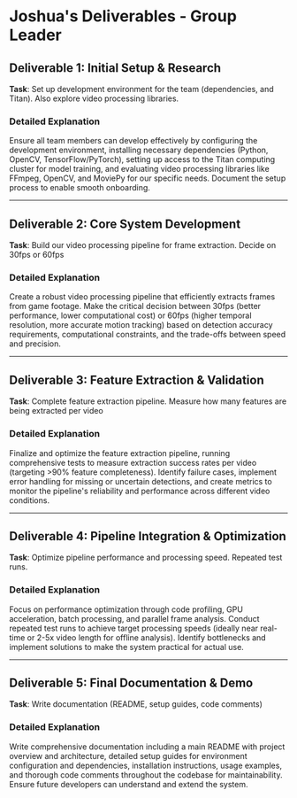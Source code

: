 # Joshua's Deliverables - Group Leader

## Deliverable 1: Initial Setup & Research
**Task**: Set up development environment for the team (dependencies, and Titan). Also explore video processing libraries.

### Detailed Explanation
Ensure all team members can develop effectively by configuring the development environment, installing necessary dependencies (Python, OpenCV, TensorFlow/PyTorch), setting up access to the Titan computing cluster for model training, and evaluating video processing libraries like FFmpeg, OpenCV, and MoviePy for our specific needs. Document the setup process to enable smooth onboarding.

---

## Deliverable 2: Core System Development
**Task**: Build our video processing pipeline for frame extraction. Decide on 30fps or 60fps

### Detailed Explanation
Create a robust video processing pipeline that efficiently extracts frames from game footage. Make the critical decision between 30fps (better performance, lower computational cost) or 60fps (higher temporal resolution, more accurate motion tracking) based on detection accuracy requirements, computational constraints, and the trade-offs between speed and precision.

---

## Deliverable 3: Feature Extraction & Validation
**Task**: Complete feature extraction pipeline. Measure how many features are being extracted per video

### Detailed Explanation
Finalize and optimize the feature extraction pipeline, running comprehensive tests to measure extraction success rates per video (targeting >90% feature completeness). Identify failure cases, implement error handling for missing or uncertain detections, and create metrics to monitor the pipeline's reliability and performance across different video conditions.

---

## Deliverable 4: Pipeline Integration & Optimization
**Task**: Optimize pipeline performance and processing speed. Repeated test runs.

### Detailed Explanation
Focus on performance optimization through code profiling, GPU acceleration, batch processing, and parallel frame analysis. Conduct repeated test runs to achieve target processing speeds (ideally near real-time or 2-5x video length for offline analysis). Identify bottlenecks and implement solutions to make the system practical for actual use.

---

## Deliverable 5: Final Documentation & Demo
**Task**: Write documentation (README, setup guides, code comments)

### Detailed Explanation
Write comprehensive documentation including a main README with project overview and architecture, detailed setup guides for environment configuration and dependencies, installation instructions, usage examples, and thorough code comments throughout the codebase for maintainability. Ensure future developers can understand and extend the system.

